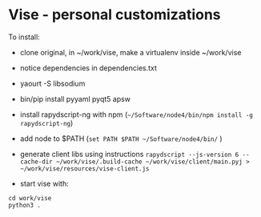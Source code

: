 Vise - personal customizations
==============================

To install:

* clone original, in ~/work/vise, make a virtualenv inside ~/work/vise
* notice dependencies in dependencies.txt
* yaourt -S libsodium
* bin/pip install pyyaml pyqt5 apsw 

* install rapydscript-ng with npm (``~/Software/node4/bin/npm install -g rapydscript-ng``)
* add node to $PATH (``set PATH $PATH ~/Software/node4/bin/`` )
* generate client libs using instructions ``rapydscript --js-version 6 --cache-dir ~/work/vise/.build-cache ~/work/vise/client/main.pyj > ~/work/vise/resources/vise-client.js``
* start vise with:

```
cd work/vise
python3 .
```
